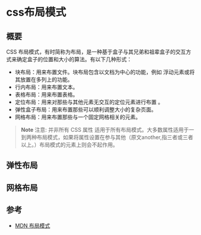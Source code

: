 # css布局模式

## 概要

 CSS 布局模式，有时简称为布局，是一种基于盒子与其兄弟和祖辈盒子的交互方式来确定盒子的位置和大小的算法。有以下几种形式：

- 块布局：用来布置文件。块布局包含以文档为中心的功能，例如 浮动元素或将其放置在多列上的功能。
- 行内布局：用来布置文本。
- 表格布局：用来布置表格。
- 定位布局：用来对那些与其他元素无交互的定位元素进行布置 。
- 弹性盒子布局：用来布置那些可以顺利调整大小的复杂页面。
- 网格布局：用来布置那些与一个固定网格相关的元素。

> **Note**
> 注意: 并非所有 CSS 属性 适用于所有布局模式。大多数属性适用于一到两种布局模式，如果将属性设置在参与其他（原文another,指三者或三者以上。）布局模式的元素上则会不起作用。

## 弹性布局

## 网格布局

## 参考

- [MDN 布局模式](https://developer.mozilla.org/zh-CN/docs/Web/CSS/Layout_mode)